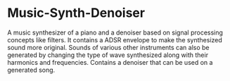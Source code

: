 # Music-Synth-Denoiser
A music synthesizer of a piano and a denoiser based on signal processing concepts like filters. It contains a ADSR envelope to make the synthesized sound more original. 
Sounds of various other instruments can also be generated by changing the type of wave synthesized along with their harmonics and frequencies.
Contains a denoiser that can be used on a generated song.
